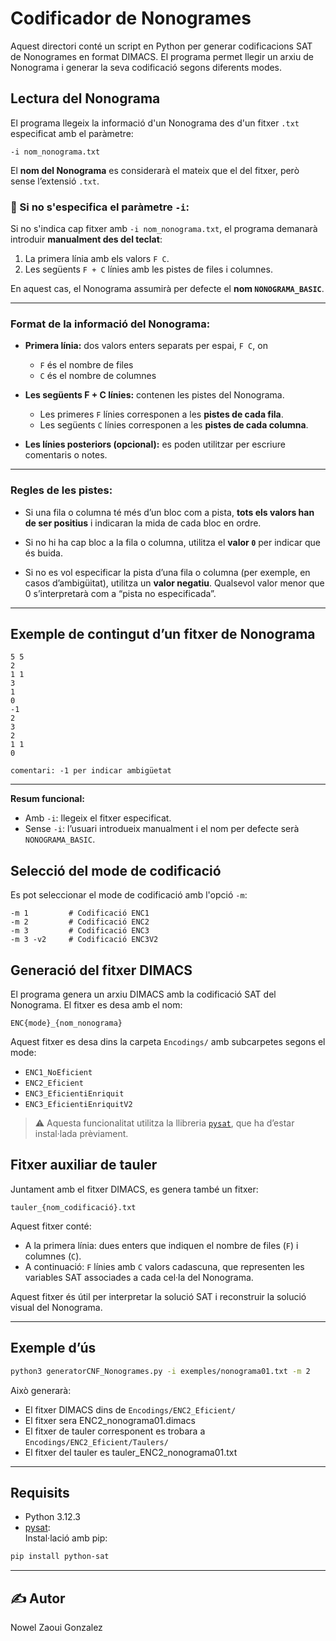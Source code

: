 
# Codificador de Nonogrames

Aquest directori conté un script en Python per generar codificacions SAT de Nonogrames en format DIMACS. El programa permet llegir un arxiu de Nonograma i generar la seva codificació segons diferents modes.

## Lectura del Nonograma

El programa llegeix la informació d'un Nonograma des d'un fitxer `.txt` especificat amb el paràmetre:

```
-i nom_nonograma.txt
```

El **nom del Nonograma** es considerarà el mateix que el del fitxer, però sense l’extensió `.txt`.

### 🔄 Si no s'especifica el paràmetre `-i`:

Si no s'indica cap fitxer amb `-i nom_nonograma.txt`, el programa demanarà introduir **manualment des del teclat**:

1. La primera línia amb els valors `F C`.
2. Les següents `F + C` línies amb les pistes de files i columnes.

En aquest cas, el Nonograma assumirà per defecte el **nom `NONOGRAMA_BASIC`**.

---

### Format de la informació del Nonograma:

- **Primera línia:** dos valors enters separats per espai, `F C`, on  
  - `F` és el nombre de files  
  - `C` és el nombre de columnes

- **Les següents F + C línies:** contenen les pistes del Nonograma.
  - Les primeres `F` línies corresponen a les **pistes de cada fila**.
  - Les següents `C` línies corresponen a les **pistes de cada columna**.

- **Les línies posteriors (opcional):** es poden utilitzar per escriure comentaris o notes.

---

### Regles de les pistes:

- Si una fila o columna té més d’un bloc com a pista, **tots els valors han de ser positius** i indicaran la mida de cada bloc en ordre.

- Si no hi ha cap bloc a la fila o columna, utilitza el **valor `0`** per indicar que és buida.

- Si no es vol especificar la pista d’una fila o columna (per exemple, en casos d’ambigüitat), utilitza un **valor negatiu**. Qualsevol valor menor que 0 s’interpretarà com a “pista no especificada”.

---

## Exemple de contingut d’un fitxer de Nonograma

```
5 5
2
1 1
3
1
0
-1
2
3
2
1 1
0

comentari: -1 per indicar ambigüetat
```

---

**Resum funcional:**

- Amb `-i`: llegeix el fitxer especificat.  
- Sense `-i`: l’usuari introdueix manualment i el nom per defecte serà `NONOGRAMA_BASIC`.


## Selecció del mode de codificació

Es pot seleccionar el mode de codificació amb l'opció `-m`:

```
-m 1         # Codificació ENC1
-m 2         # Codificació ENC2
-m 3         # Codificació ENC3
-m 3 -v2     # Codificació ENC3V2
```

## Generació del fitxer DIMACS

El programa genera un arxiu DIMACS amb la codificació SAT del Nonograma. El fitxer es desa amb el nom:

```
ENC{mode}_{nom_nonograma}
```

Aquest fitxer es desa dins la carpeta `Encodings/` amb subcarpetes segons el mode:

- `ENC1_NoEficient`
- `ENC2_Eficient`
- `ENC3_EficientiEnriquit`
- `ENC3_EficientiEnriquitV2`

> ⚠️ Aquesta funcionalitat utilitza la llibreria [`pysat`](https://pysathq.github.io/), que ha d’estar instal·lada prèviament.

## Fitxer auxiliar de tauler

Juntament amb el fitxer DIMACS, es genera també un fitxer:

```
tauler_{nom_codificació}.txt
```

Aquest fitxer conté:
- A la primera línia: dues enters que indiquen el nombre de files (`F`) i columnes (`C`).
- A continuació: `F` línies amb `C` valors cadascuna, que representen les variables SAT associades a cada cel·la del Nonograma.

Aquest fitxer és útil per interpretar la solució SAT i reconstruir la solució visual del Nonograma.

---

## Exemple d’ús

```bash
python3 generatorCNF_Nonogrames.py -i exemples/nonograma01.txt -m 2
```

Això generarà:
- El fitxer DIMACS dins de `Encodings/ENC2_Eficient/`
- El fitxer sera ENC2_nonograma01.dimacs
- El fitxer de tauler corresponent es trobara a `Encodings/ENC2_Eficient/Taulers/`
- El fitxer del tauler es tauler_ENC2_nonograma01.txt

---

## Requisits

- Python 3.12.3
- [pysat](https://pypi.org/project/python-sat/):  
  Instal·lació amb pip:

```bash
pip install python-sat
```


---

## ✍️ Autor

Nowel Zaoui Gonzalez
